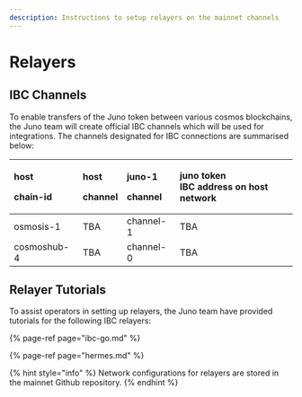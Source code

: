 ```yaml
---
description: Instructions to setup relayers on the mainnet channels
---
```


# Relayers

## IBC Channels

To enable transfers of the Juno token between various cosmos blockchains, the Juno team will create official IBC channels which will be used for integrations. The channels designated for IBC connections are summarised below:

<table>
  <thead>
    <tr>
      <th style="text-align:left">
        <p>host</p>
        <p>chain-id</p>
      </th>
      <th style="text-align:left">
        <p>host</p>
        <p>channel</p>
      </th>
      <th style="text-align:left">
        <p>juno-1</p>
        <p>channel</p>
      </th>
      <th style="text-align:left">juno token
        <br />IBC address on host network</th>
    </tr>
  </thead>
  <tbody>
    <tr>
      <td style="text-align:left">osmosis-1</td>
      <td style="text-align:left">TBA</td>
      <td style="text-align:left">channel-1</td>
      <td style="text-align:left">TBA</td>
    </tr>
    <tr>
      <td style="text-align:left">cosmoshub-4</td>
      <td style="text-align:left">TBA</td>
      <td style="text-align:left">channel-0</td>
      <td style="text-align:left">TBA</td>
    </tr>
  </tbody>
</table>

## Relayer Tutorials

To assist operators in setting up relayers, the Juno team have provided tutorials for the following IBC relayers:

{% page-ref page="ibc-go.md" %}

{% page-ref page="hermes.md" %}

{% hint style="info" %}
Network configurations for relayers are stored in the mainnet Github repository.
{% endhint %}

